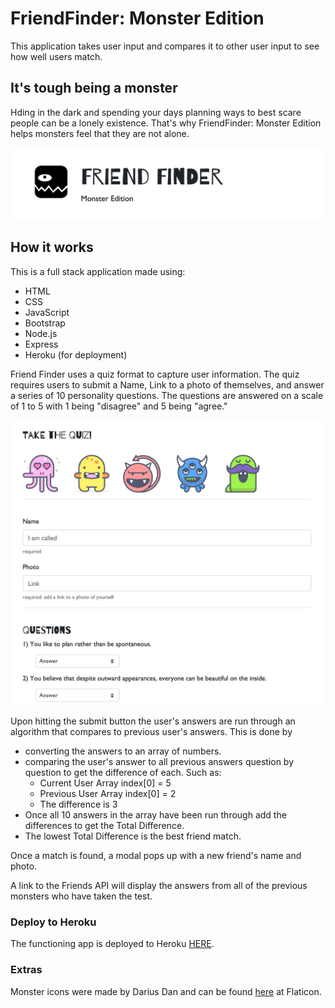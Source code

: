 # FriendFinder: Monster Edition
This application takes user input and compares it to other user input to see how well users match. 

## It's tough being a monster
Hding in the dark and spending your days planning ways to best scare people can be a lonely existence. That's why FriendFinder: Monster Edition helps monsters feel that they are not alone. 

![picture](./app/public/images/readme-1.png)

## How it works
This is a full stack application made using:
* HTML
* CSS
* JavaScript
* Bootstrap 
* Node.js
* Express
* Heroku (for deployment)

Friend Finder uses a quiz format to capture user information. The quiz requires users to submit a Name, Link to a photo of themselves, and answer a series of 10 personality questions. The questions are answered on a scale of 1 to 5 with 1 being "disagree" and 5 being "agree." 

![picture](./app/public/images/readme-2.png)

Upon hitting the submit button the user's answers are run through an algorithm that compares to previous user's answers. This is done by 
* converting the answers to an array of numbers. 
* comparing the user's answer to all previous answers question by question to get the difference of each. Such as:
  * Current User Array index[0] = 5
  * Previous User Array index[0] = 2
  * The difference is 3
* Once all 10 answers in the array have been run through add the differences to get the Total Difference.
* The lowest Total Difference is the best friend match.

 Once a match is found, a modal pops up with a new friend's name and photo.

A link to the Friends API will display the answers from all of the previous monsters who have taken the test.

### Deploy to Heroku
The functioning app is deployed to Heroku <a href="https://friendfinder-monsteredition.herokuapp.com/survey">HERE</a>.

### Extras
Monster icons were made by Darius Dan and can be found <a href="https://www.flaticon.com/packs/monsters-12">here</a> at Flaticon.

